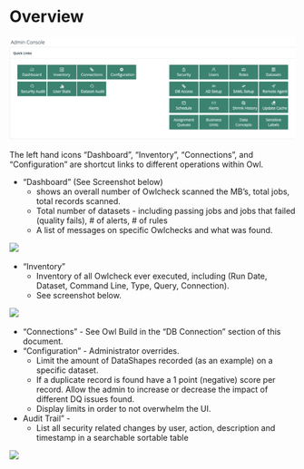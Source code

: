 # Overview

![](<../.gitbook/assets/image (22).png>)

The left hand icons “Dashboard”, “Inventory”, “Connections”, and “Configuration” are shortcut links to different operations within Owl.

* “Dashboard” (See Screenshot below)
  * shows an overall number of Owlcheck scanned the MB’s, total jobs, total records scanned.
  * Total number of datasets - including passing jobs and jobs that failed (quality fails), # of alerts, # of rules
  * A list of messages on specific Owlchecks and what was found.

![](https://lh3.googleusercontent.com/jHwoAmIsWNmkC3QKQkCaJkqZ5qth2qvylinzDsaWpxBBfqd\_PZBWdgoMDyXnNF1imDUAJP-ub9oux7yxA\_oQ2MSG22qrmR47Ud-Qx5ToY0JgaknBa0eqoG2BJrbutb5GU0BiZO6A)

* “Inventory”
  * Inventory of all Owlcheck ever executed, including (Run Date, Dataset, Command Line, Type, Query, Connection).
  * See screenshot below.

![](https://lh6.googleusercontent.com/vfrlHGmcM\_jTbf1laf44DBZHqfWnIzPnX3Zf2iryxakcqgSkomxpygRaU0spfOjxS6PWHUWNPhtADajZQg2WZAvMQ0PHlgyqCRlhAFiz2ekwkpIITgD6sU6k6p2EdfZqMMuYYK6u)

* “Connections” - See Owl Build in the “DB Connection” section of this document.
* “Configuration” - Administrator overrides.
  * Limit the amount of DataShapes recorded (as an example) on a specific dataset.
  * If a duplicate record is found have a 1 point (negative) score per record. Allow the admin to increase or decrease the impact of different DQ issues found.
  * Display limits in order to not overwhelm the UI.
* Audit Trail” -
  * List all security related changes by user, action, description and timestamp in a searchable sortable table

![](https://lh3.googleusercontent.com/6uQay257hLCwrZ7VvlmXsBPt-4U1EHfvEbR8cPcLdziC\_035kz5fdCVJ5ZbW5XyS7iX7bga\_L6z6f9sZl7imqKCu8i7VL2lAgKaH9jB\_-3pEjYuJUoo7IJWqyzUf6SRc3OkU9BEW)
